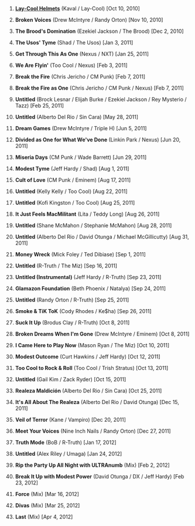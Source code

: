 01. [**Lay-Cool Helmets**](https://allisonwestfield.bandcamp.com/track/lay-cool-helmets) 
(Kaval / Lay-Cool) [Oct 10, 2010] 

02. **Broken Voices** 
(Drew McIntyre / Randy Orton) [Nov 10, 2010] 

03. **The Brood's Domination** 
(Ezekiel Jackson / The Brood) [Dec 2, 2010]

04. **The Usos' Tyme** 
(Shad / The Usos) [Jan 3, 2011]

05. **Get Through This As One** 
(Nexus / NXT) [Jan 25, 2011]

06. **We Are Flyin'** 
(Too Cool / Nexus) [Feb 3, 2011]

07. **Break the Fire** 
(Chris Jericho / CM Punk) [Feb 7, 2011]

08. **Break the Fire as One** 
(Chris Jericho / CM Punk / Nexus) [Feb 7, 2011]

09. **Untitled** 
(Brock Lesnar / Elijah Burke / Ezekiel Jackson / Rey Mysterio / Tazz) [Feb 25, 2011]

10. **Untitled** 
(Alberto Del Rio / Sin Cara) [May 28, 2011]

11. **Dream Games** 
(Drew McIntyre / Triple H) [Jun 5, 2011]

12. **Divided as One for What We've Done** 
(Linkin Park / Nexus) [Jun 20, 2011]

13. **Miseria Days** 
(CM Punk / Wade Barrett) [Jun 29, 2011]

14. **Modest Tyme** 
(Jeff Hardy / Shad) [Aug 1, 2011]

15. **Cult of Love** 
(CM Punk / Eminem) [Aug 17, 2011]

16. **Untitled** 
(Kelly Kelly / Too Cool) [Aug 22, 2011]

17. **Untitled** 
(Kofi Kingston / Too Cool) [Aug 25, 2011]

18. **It Just Feels MacMilitant** 
(Lita / Teddy Long) [Aug 26, 2011]

19. **Untitled** 
(Shane McMahon / Stephanie McMahon) [Aug 28, 2011]

20. **Untitled** 
(Alberto Del Rio / David Otunga / Michael McGillicutty) [Aug 31, 2011]

21. **Money Wreck** 
(Mick Foley / Ted Dibiase) [Sep 1, 2011] 

22. **Untitled** 
(R-Truth / The Miz) [Sep 16, 2011]

23. **Untitled (Instrumental)** 
(Jeff Hardy / R-Truth) [Sep 23, 2011]

24. **Glamazon Foundation** 
(Beth Phoenix / Natalya) [Sep 24, 2011]

25. **Untitled** 
(Randy Orton / R-Truth) [Sep 25, 2011]

26. **Smoke & TiK ToK** 
(Cody Rhodes / Ke$ha) [Sep 26, 2011]

27. **Suck It Up** 
(Brodus Clay / R-Truth) [Oct 8, 2011]

28. **Broken Dreams When I'm Gone** 
(Drew McIntyre / Eminem) [Oct 8, 2011]

29. **I Came Here to Play Now** 
(Mason Ryan / The Miz) [Oct 10, 2011]

30. **Modest Outcome** 
(Curt Hawkins / Jeff Hardy) [Oct 12, 2011]

31. **Too Cool to Rock & Roll** 
(Too Cool / Trish Stratus) [Oct 13, 2011]

32. **Untitled** 
(Gail Kim / Zack Ryder) [Oct 15, 2011]

33. **Realeza Maldición** 
(Alberto Del Rio / Sin Cara) [Oct 25, 2011]

34. **It's All About The Realeza** 
(Alberto Del Rio / David Otunga) [Dec 15, 2011]

35. **Veil of Terror** 
(Kane / Vampiro) [Dec 20, 2011]

36. **Meet Your Voices** 
(Nine Inch Nails / Randy Orton) [Dec 27, 2011]

37. **Truth Mode** 
(BoB / R-Truth) [Jan 17, 2012]

38. **Untitled** 
(Alex Riley / Umaga) [Jan 24, 2012]

39. **Rip the Party Up All Night with ULTRAnumb** 
(Mix) [Feb 2, 2012]

40. **Break It Up with Modest Power** 
(David Otunga / DX / Jeff Hardy) [Feb 23, 2012]

41. **Force** 
(Mix) [Mar 16, 2012]

42. **Divas** 
(Mix) [Mar 25, 2012]

43. **Last** 
(Mix) [Apr 4, 2012]
